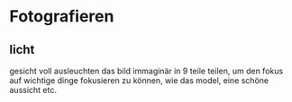 # Fotografieren
## licht
gesicht voll ausleuchten
das bild immaginär in 9 teile teilen, um den fokus auf wichtige dinge fokusieren zu können, wie das model, eine schöne aussicht etc.
